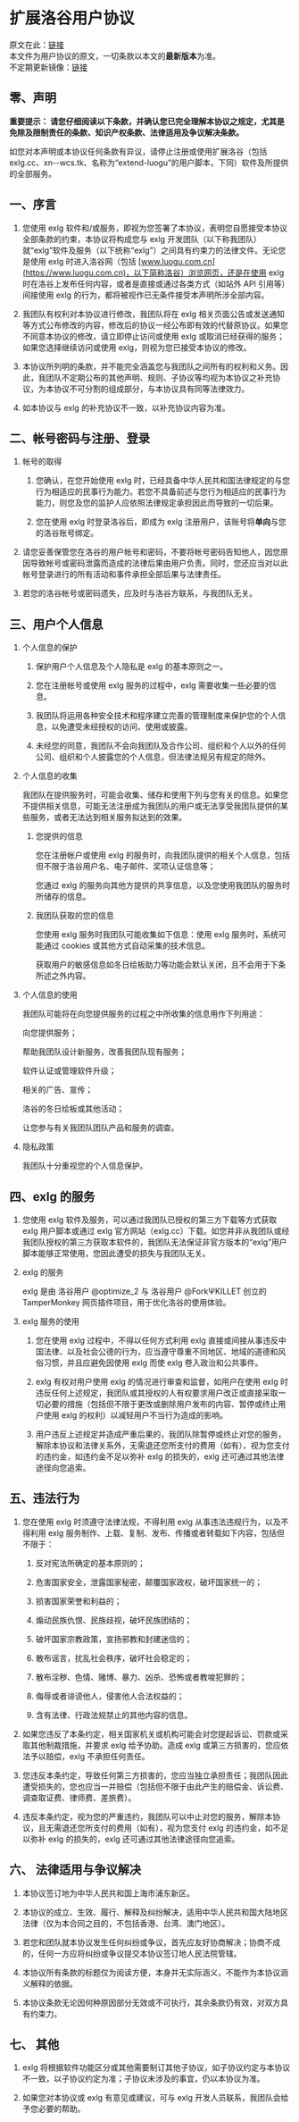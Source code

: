 # 扩展洛谷用户协议

原文在此：[链接](https://github.com/extend-luogu/extend-luogu/blob/main/POLICY.md)  
本文件为用户协议的原文，一切条款以本文的**最新版本**为准。  
不定期更新镜像：[链接](https://www.luogu.com.cn/paste/v4nz7uut)

## 零、声明
**重要提示： 请您仔细阅读以下条款，并确认您已完全理解本协议之规定，尤其是免除及限制责任的条款、知识产权条款、法律适用及争议解决条款。**

如您对本声明或本协议任何条款有异议，请停止注册或使用扩展洛谷（包括 exlg.cc、xn--wcs.tk、名称为“extend-luogu”的用户脚本，下同）软件及所提供的全部服务。

## 一、序言
1. 您使用 exlg 软件和/或服务，即视为您签署了本协议，表明您自愿接受本协议全部条款的约束，本协议将构成您与 exlg 开发团队（以下称我团队）就“exlg”软件及服务（以下统称“exlg”）之间具有约束力的法律文件。无论您是使用 exlg 时进入洛谷网（包括 [www.luogu.com.cn](https://www.luogu.com.cn)，以下简称洛谷）浏览网页，还是在使用 exlg 时在洛谷上发布任何内容，或者是直接或通过各类方式（如站外 API 引用等）间接使用 exlg 的行为，都将被视作已无条件接受本声明所涉全部内容。

2. 我团队有权利对本协议进行修改，我团队将在 exlg 相关页面公告或发送通知等方式公布修改的内容，修改后的协议一经公布即有效的代替原协议。如果您不同意本协议的修改，请立即停止访问或使用 exlg 或取消已经获得的服务；如果您选择继续访问或使用 exlg，则视为您已接受本协议的修改。

3. 本协议所列明的条款，并不能完全涵盖您与我团队之间所有的权利和义务。因此，我团队不定期公布的其他声明、规则、子协议等均视为本协议之补充协议，为本协议不可分割的组成部分，与本协议具有同等法律效力。

4. 如本协议与 exlg 的补充协议不一致，以补充协议内容为准。

## 二、帐号密码与注册、登录
1. 帐号的取得

    1. 您确认，在您开始使用 exlg 时，已经具备中华人民共和国法律规定的与您行为相适应的民事行为能力。若您不具备前述与您行为相适应的民事行为能力，则您及您的监护人应依照法律规定承担因此而导致的一切后果。

    2. 您在使用 exlg 时登录洛谷后，即成为 exlg 注册用户，该账号将**单向**与您的洛谷账号绑定。

2. 请您妥善保管您在洛谷的用户帐号和密码，不要将帐号密码告知他人，因您原因导致帐号或密码泄露而造成的法律后果由用户负责。同时，您还应当对以此帐号登录进行的所有活动和事件承担全部后果与法律责任。

3. 若您的洛谷帐号或密码遗失，应及时与洛谷方联系，与我团队无关。

## 三、用户个人信息
1. 个人信息的保护

    1. 保护用户个人信息及个人隐私是 exlg 的基本原则之一。

    2. 您在注册帐号或使用 exlg 服务的过程中，exlg 需要收集一些必要的信息。

    3. 我团队将运用各种安全技术和程序建立完善的管理制度来保护您的个人信息，以免遭受未经授权的访问、使用或披露。

    4. 未经您的同意，我团队不会向我团队及合作公司、组织和个人以外的任何公司、组织和个人披露您的个人信息，但法律法规另有规定的除外。

2. 个人信息的收集

    我团队在提供服务时，可能会收集、储存和使用下列与您有关的信息。如果您不提供相关信息，可能无法注册成为我团队的用户或无法享受我团队提供的某些服务，或者无法达到相关服务拟达到的效果。

    1. 您提供的信息

        您在注册帐户或使用 exlg 的服务时，向我团队提供的相关个人信息，包括但不限于洛谷用户名、电子邮件、奖项认证信息等；

        您通过 exlg 的服务向其他方提供的共享信息，以及您使用我团队的服务时所储存的信息。

    2. 我团队获取的您的信息

        您使用 exlg 服务时我团队可能收集如下信息：使用 exlg 服务时，系统可能通过 cookies 或其他方式自动采集的技术信息。

        获取用户的敏感信息如冬日绘板助力等功能会默认关闭，且不会用于下条所述之外内容。

3. 个人信息的使用

    我团队可能将在向您提供服务的过程之中所收集的信息用作下列用途：

    向您提供服务；

    帮助我团队设计新服务，改善我团队现有服务；

    软件认证或管理软件升级；

    相关的广告、宣传；

    洛谷的冬日绘板或其他活动；

    让您参与有关我团队团队产品和服务的调查。

4. 隐私政策

    我团队十分重视您的个人信息保护。

## 四、exlg 的服务

1. 您使用 exlg 软件及服务，可以通过我团队已授权的第三方下载等方式获取 exlg 用户脚本或通过 exlg 官方网站（exlg.cc）下载。如您并非从我团队或经我团队授权的第三方获取本软件的，我团队无法保证非官方版本的“exlg”用户脚本能够正常使用，您因此遭受的损失与我团队无关。

2. exlg 的服务

    exlg 是由 洛谷用户 @optimize_2 与 洛谷用户 @ForkΨKILLET 创立的 TamperMonkey 网页插件项目，用于优化洛谷的使用体验。

3. exlg 服务的使用

    1. 您在使用 exlg 过程中，不得以任何方式利用 exlg 直接或间接从事违反中国法律、以及社会公德的行为，应当遵守尊重不同地区、地域的道德和风俗习惯，并且应避免因使用 exlg 而使 exlg 卷入政治和公共事件。

    2. exlg 有权对用户使用 exlg 的情况进行审查和监督，如用户在使用 exlg 时违反任何上述规定，我团队或其授权的人有权要求用户改正或直接采取一切必要的措施（包括但不限于更改或删除用户发布的内容、暂停或终止用户使用 exlg 的权利）以减轻用户不当行为造成的影响。

    3. 用户违反上述规定并造成严重后果的，我团队除暂停或终止对您的服务，解除本协议和法律关系外，无需退还您所支付的费用（如有），视为您支付的违约金，如违约金不足以弥补 exlg 的损失的，exlg 还可通过其他法律途径向您追索。

## 五、违法行为
1. 您在使用 exlg 时须遵守法律法规，不得利用 exlg 从事违法违规行为，以及不得利用 exlg 服务制作、上载、复制、发布、传播或者转载如下内容，包括但不限于：

    1. 反对宪法所确定的基本原则的；

    2. 危害国家安全，泄露国家秘密，颠覆国家政权，破坏国家统一的；

    3. 损害国家荣誉和利益的；

    4. 煽动民族仇恨、民族歧视，破坏民族团结的；

    5. 破坏国家宗教政策，宣扬邪教和封建迷信的；

    6. 散布谣言，扰乱社会秩序，破坏社会稳定的；

    7. 散布淫秽、色情、赌博、暴力、凶杀、恐怖或者教唆犯罪的；

    8. 侮辱或者诽谤他人，侵害他人合法权益的；

    9. 含有法律、行政法规禁止的其他内容的信息。

2. 如果您违反了本条约定，相关国家机关或机构可能会对您提起诉讼、罚款或采取其他制裁措施，并要求 exlg 给予协助。造成 exlg 或第三方损害的，您应依法予以赔偿，exlg 不承担任何责任。

3. 您违反本条约定，导致任何第三方损害的，您应当独立承担责任；我团队因此遭受损失的，您也应当一并赔偿（包括但不限于由此产生的赔偿金、诉讼费、调查取证费、律师费、差旅费）。

4. 违反本条约定，视为您的严重违约，我团队可以中止对您的服务，解除本协议，且无需退还您所支付的费用（如有），视为您支付 exlg 的违约金，如不足以弥补 exlg 的损失的，exlg 还可通过其他法律途径向您追索。

## 六、 法律适用与争议解决
1. 本协议签订地为中华人民共和国上海市浦东新区。

2. 本协议的成立、生效、履行、解释及纠纷解决，适用中华人民共和国大陆地区法律（仅为本合同之目的，不包括香港、台湾、澳门地区）。

3. 若您和团队就本协议发生任何纠纷或争议，首先应友好协商解决；协商不成的，任何一方应将纠纷或争议提交本协议签订地人民法院管辖。

4. 本协议所有条款的标题仅为阅读方便，本身并无实际涵义，不能作为本协议涵义解释的依据。

5. 本协议条款无论因何种原因部分无效或不可执行，其余条款仍有效，对双方具有约束力。

## 七、 其他
1. exlg 将根据软件功能区分或其他需要制订其他子协议，如子协议约定与本协议不一致，以子协议约定为准；子协议未涉及的事宜，仍以本协议为准。

2. 如果您对本协议或 exlg 有意见或建议，可与 exlg 开发人员联系，我团队会给予您必要的帮助。
